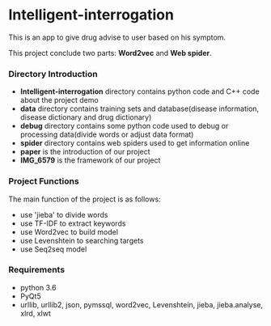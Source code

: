 # Intelligent-interrogation
This is an app to give drug advise to user based on his symptom.

This project conclude two parts: **Word2vec** and **Web spider**. 


### Directory Introduction
- **Intelligent-interrogation** directory contains python code and C++ code about the project demo
- **data** directory contains training sets and database(disease information, disease dictionary and drug dictionary)
- **debug** directory contains some python code used to debug or processing data(divide words or adjust data format)
- **spider** directory contains web spiders used to get information online
- **paper** is the introduction of our project
- **IMG_6579** is the framework of our project


### Project Functions

The main function of the project is as follows:

- use 'jieba' to divide words
- use TF-IDF to extract keywords
- use Word2vec to build model
- use Levenshtein to searching targets
- use Seq2seq model



### Requirements
- python 3.6
- PyQt5
- urllib, urllib2, json, pymssql, word2vec, Levenshtein, jieba, jieba.analyse, xlrd, xlwt
